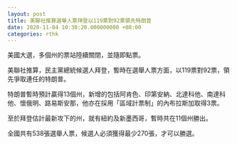 ```yaml
---
layout: post
title: 美聯社推算選舉人票拜登以119票對92票領先特朗普
date: 2020-11-04 10:30:20.000000000 +08:00
categories: rthk
---
```


美國大選，多個州的票站陸續關閉，並隨即點票。

美聯社推算，民主黨總統候選人拜登，暫時在選舉人票方面，以119票對92票，領先爭取連任的特朗普。

特朗普暫時預計贏得13個州，新增的包括阿肯色、印第安納、北達科他、南達科他、懷俄明、路易斯安那，他亦在採用「區域計票制」的內布拉斯加取得3票。

至於拜登估計最新攻下的州，就有紐約及新墨西哥，暫時共在11個州勝出。

全國共有538張選舉人票，候選人必須獲得最少270張，才可以勝選。
